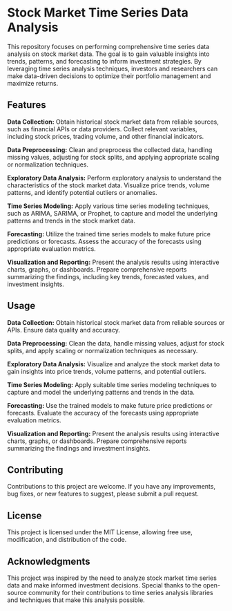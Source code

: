 # Stock Market Time Series Data Analysis
This repository focuses on performing comprehensive time series data analysis on stock market data. The goal is to gain valuable insights into trends, patterns, and forecasting to inform investment strategies. By leveraging time series analysis techniques, investors and researchers can make data-driven decisions to optimize their portfolio management and maximize returns.

## Features
**Data Collection:** Obtain historical stock market data from reliable sources, such as financial APIs or data providers. Collect relevant variables, including stock prices, trading volume, and other financial indicators.

**Data Preprocessing:** Clean and preprocess the collected data, handling missing values, adjusting for stock splits, and applying appropriate scaling or normalization techniques.

**Exploratory Data Analysis:** Perform exploratory analysis to understand the characteristics of the stock market data. Visualize price trends, volume patterns, and identify potential outliers or anomalies.

**Time Series Modeling:** Apply various time series modeling techniques, such as ARIMA, SARIMA, or Prophet, to capture and model the underlying patterns and trends in the stock market data.

**Forecasting:** Utilize the trained time series models to make future price predictions or forecasts. Assess the accuracy of the forecasts using appropriate evaluation metrics.

**Visualization and Reporting:** Present the analysis results using interactive charts, graphs, or dashboards. Prepare comprehensive reports summarizing the findings, including key trends, forecasted values, and investment insights.

## Usage
**Data Collection:** Obtain historical stock market data from reliable sources or APIs. Ensure data quality and accuracy.

**Data Preprocessing:** Clean the data, handle missing values, adjust for stock splits, and apply scaling or normalization techniques as necessary.

**Exploratory Data Analysis:** Visualize and analyze the stock market data to gain insights into price trends, volume patterns, and potential outliers.

**Time Series Modeling:** Apply suitable time series modeling techniques to capture and model the underlying patterns and trends in the data.

**Forecasting:** Use the trained models to make future price predictions or forecasts. Evaluate the accuracy of the forecasts using appropriate evaluation metrics.

**Visualization and Reporting:** Present the analysis results using interactive charts, graphs, or dashboards. Prepare comprehensive reports summarizing the findings and investment insights.

## Contributing
Contributions to this project are welcome. If you have any improvements, bug fixes, or new features to suggest, please submit a pull request.

## License
This project is licensed under the MIT License, allowing free use, modification, and distribution of the code.

## Acknowledgments
This project was inspired by the need to analyze stock market time series data and make informed investment decisions.
Special thanks to the open-source community for their contributions to time series analysis libraries and techniques that make this analysis possible.
